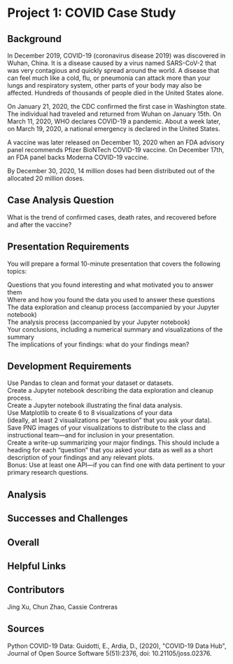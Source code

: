 # Project 1: COVID Case Study
## Background

In December 2019, COVID-19 (coronavirus disease 2019) was discovered in Wuhan, China. It is a disease caused by a virus named SARS-CoV-2 that was very contagious and quickly spread around the world. A disease that can feel much like a cold, flu, or pneumonia can attack more than your lungs and respiratory system, other parts of your body may also be affected. Hundreds of thousands of people died in the United States alone. 

On January 21, 2020, the CDC confirmed the first case in Washington state. The individual had traveled and returned from Wuhan on January 15th. On March 11, 2020, WHO declares COVID-19 a pandemic. About a week later, on March 19, 2020, a national emergency is declared in the United States. 

A vaccine was later released on December 10, 2020 when an FDA advisory panel recommends Pfizer BioNTech COVID-19 vaccine. On December 17th, an FDA panel backs Moderna COVID-19 vaccine. 

By December 30, 2020, 14 million doses had been distributed out of the allocated 20 million doses.

## Case Analysis Question
What is the trend of confirmed cases, death rates, and recovered before and after the vaccine? 

## Presentation Requirements
You will prepare a formal 10-minute presentation that covers the following topics:

Questions that you found interesting and what motivated you to answer them
  <br />Where and how you found the data you used to answer these questions
  <br />The data exploration and cleanup process (accompanied by your Jupyter notebook)
 <br /> The analysis process (accompanied by your Jupyter notebook)
 <br /> Your conclusions, including a numerical summary and visualizations of the summary
 <br /> The implications of your findings: what do your findings mean?

## Development Requirements
Use Pandas to clean and format your dataset or datasets. 
<br />Create a Jupyter notebook describing the data exploration and cleanup process.
<br />Create a Jupyter notebook illustrating the final data analysis.
<br />Use Matplotlib to create 6 to 8 visualizations of your data 
<br />(ideally, at least 2 visualizations per “question” that you ask your data).
<br />Save PNG images of your visualizations to distribute to the class and instructional team—and for 
inclusion in your presentation.
<br />Create a write-up summarizing your major findings. This should include a heading for each “question” 
that you asked your data as well as a short description of your findings and any relevant plots.
<br />Bonus: Use at least one API—if you can find one with data pertinent to your primary research questions.

## Analysis

## Successes and Challenges

## Overall

## Helpful Links

## Contributors
Jing Xu, Chun Zhao, Cassie Contreras

## Sources
Python COVID-19 Data: Guidotti, E., Ardia, D., (2020), "COVID-19 Data Hub", Journal of Open Source Software 5(51):2376, doi: 10.21105/joss.02376.
